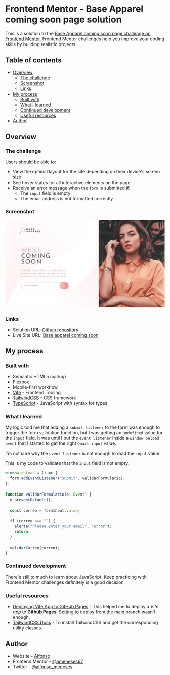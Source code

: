 # Frontend Mentor - Base Apparel coming soon page solution

This is a solution to the [Base Apparel coming soon page challenge on Frontend Mentor](https://www.frontendmentor.io/challenges/base-apparel-coming-soon-page-5d46b47f8db8a7063f9331a0). Frontend Mentor challenges help you improve your coding skills by building realistic projects.

## Table of contents

- [Overview](#overview)
  - [The challenge](#the-challenge)
  - [Screenshot](#screenshot)
  - [Links](#links)
- [My process](#my-process)
  - [Built with](#built-with)
  - [What I learned](#what-i-learned)
  - [Continued development](#continued-development)
  - [Useful resources](#useful-resources)
- [Author](#author)

## Overview

### The challenge

Users should be able to:

- View the optimal layout for the site depending on their device's screen size
- See hover states for all interactive elements on the page
- Receive an error message when the `form` is submitted if:
  - The `input` field is empty
  - The email address is not formatted correctly

### Screenshot

![app screenshot](./src/images/screenshot.jpg)

### Links

- Solution URL: [Github repository](https://your-solution-url.com)
- Live Site URL: [Base apparel coming soon](https://your-live-site-url.com)

## My process

### Built with

- Semantic HTML5 markup
- Flexbox
- Mobile-first workflow
- [Vite](https://vitejs.dev/) - Frontend Tooling
- [TailwindCSS](https://tailwindcss.com/) - CSS framework
- [TypeScript](https://www.typescriptlang.org/) - JavaScript with syntax for types

### What I learned

My logic told me that adding a `submit listener` to the form was enough to trigger the form validation function, but I was getting an `undefined` value for the `input` field. It was until I put the `event listener` inside a `window onload event` that I started to get the right `email input` value.

I'm not sure why the `event listener` is not enough to read the `input` value.

This is my code to validate that the `input` field is not empty:

```js
window.onload = () => {
  form.addEventListener("submit", validarFormulario);
};

function validarFormulario(e: Event) {
  e.preventDefault();

  const correo = formInput.value;

  if (correo === "") {
    alerta("Please enter your email", "error");
    return;
  }

  validarCorreo(correo);
}
```

### Continued development

There's still to much to learn about JavaScript. Keep practicing with Frontend Mentor challenges definitely is a good decision.

### Useful resources

- [Deploying Vite App to GitHub Pages](https://dev.to/shashannkbawa/deploying-vite-app-to-github-pages-3ane) - This helped me to deploy a _Vite app_ to **Github Pages**. Setting to deploy from the main branch wasn't enough.
- [TailwindCSS Docs](https://tailwindcss.com/docs/installation) - To install TailwindCSS and get the corresponding utility classes.

## Author

- Website - [Alfonso](https://github.com/ameneses67)
- Frontend Mentor - [@ameneses67](https://www.frontendmentor.io/profile/ameneses67)
- Twitter - [@alfonso_meneses](https://www.twitter.com/alfonso_meneses)

